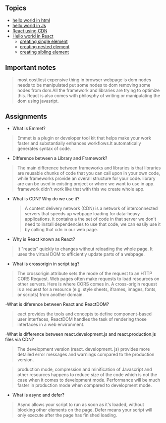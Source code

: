 ## Topics

- [hello world in html](#hello-world-in-html)
- [hello world in Js](#)
- [React using CDN](#)
- [Hello world in React](#)
  - [creating single element](#)
  - [creating nested element](#)
  - [creating sibling element](#)

## Important notes

> most costliest expensive thing in browser webpage is dom nodes needs to be manipulated put some nodes to dom removing some nodes from dom.All the framework and libraries are trying to optimize this. React is also comes with philosphy of writing or manipulating the dom using javasript.

## Assignments

- What is Emmet?

> Emmet is a plugin or developer tool kit that helps make your work faster and substantially enhances workflows.It automatically generates syntax of code.

- Difference between a Library and Framework?

> The main difference between frameworks and libraries is that libraries are reusable chunks of code that you can call upon in your own code, while frameworks provide an overall structure for your code. library are can be used in existing project or where we want to use in app. framework didn't work like that with this we create whole app.

- What is CDN? Why do we use it?

  > A content delivery network (CDN) is a network of interconnected servers that speeds up webpage loading for data-heavy applications. it contains a the set of code in that server we don't need to install dependencies to use that code, we can easily use it by calling that cdn in our web page.

- Why is React known as React?

> It "reacts" quickly to changes without reloading the whole page. It uses the virtual DOM to efficiently update parts of a webpage.

- What is crossorigin in script tag?

> The crossorigin attribute sets the mode of the request to an HTTP CORS Request. Web pages often make requests to load resources on other servers. Here is where CORS comes in. A cross-origin request is a request for a resource (e.g. style sheets, iframes, images, fonts, or scripts) from another domain.

-What is diference between React and ReactDOM?

> eact provides the tools and concepts to define component-based user interfaces, ReactDOM handles the task of rendering those interfaces in a web environment.

-What is difference between react.development.js and react.production.js files via CDN?

> The development version (react. development. js) provides more detailed error messages and warnings compared to the production version.

> production mode, compression and minification of Javascript and other resources happens to reduce size of the code which is not the case when it comes to development mode. Performance will be much faster in production mode when compared to development mode.

- What is async and defer?

> Async allows your script to run as soon as it's loaded, without blocking other elements on the page. Defer means your script will only execute after the page has finished loading.
